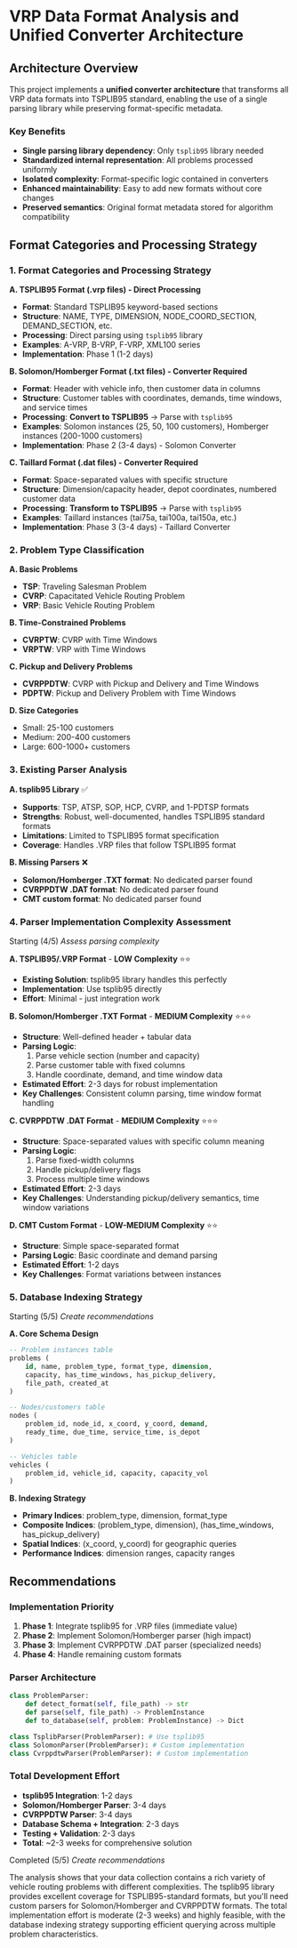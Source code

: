 
# VRP Data Format Analysis and Unified Converter Architecture

## Architecture Overview

This project implements a **unified converter architecture** that transforms all VRP data formats into TSPLIB95 standard, enabling the use of a single parsing library while preserving format-specific metadata.

### Key Benefits

- **Single parsing library dependency**: Only `tsplib95` library needed
- **Standardized internal representation**: All problems processed uniformly  
- **Isolated complexity**: Format-specific logic contained in converters
- **Enhanced maintainability**: Easy to add new formats without core changes
- **Preserved semantics**: Original format metadata stored for algorithm compatibility

## Format Categories and Processing Strategy

### 1. **Format Categories and Processing Strategy**

**A. TSPLIB95 Format (.vrp files) - Direct Processing**

- **Format**: Standard TSPLIB95 keyword-based sections
- **Structure**: NAME, TYPE, DIMENSION, NODE_COORD_SECTION, DEMAND_SECTION, etc.
- **Processing**: Direct parsing using `tsplib95` library
- **Examples**: A-VRP, B-VRP, F-VRP, XML100 series
- **Implementation**: Phase 1 (1-2 days)

**B. Solomon/Homberger Format (.txt files) - Converter Required**

- **Format**: Header with vehicle info, then customer data in columns
- **Structure**: Customer tables with coordinates, demands, time windows, and service times
- **Processing**: **Convert to TSPLIB95** → Parse with `tsplib95`
- **Examples**: Solomon instances (25, 50, 100 customers), Homberger instances (200-1000 customers)
- **Implementation**: Phase 2 (3-4 days) - Solomon Converter

**C. Taillard Format (.dat files) - Converter Required**

- **Format**: Space-separated values with specific structure
- **Structure**: Dimension/capacity header, depot coordinates, numbered customer data
- **Processing**: **Transform to TSPLIB95** → Parse with `tsplib95`
- **Examples**: Taillard instances (tai75a, tai100a, tai150a, etc.)
- **Implementation**: Phase 3 (3-4 days) - Taillard Converter

### 2. **Problem Type Classification**

**A. Basic Problems**

- **TSP**: Traveling Salesman Problem
- **CVRP**: Capacitated Vehicle Routing Problem
- **VRP**: Basic Vehicle Routing Problem

**B. Time-Constrained Problems**

- **CVRPTW**: CVRP with Time Windows
- **VRPTW**: VRP with Time Windows

**C. Pickup and Delivery Problems**

- **CVRPPDTW**: CVRP with Pickup and Delivery and Time Windows
- **PDPTW**: Pickup and Delivery Problem with Time Windows

**D. Size Categories**

- Small: 25-100 customers
- Medium: 200-400 customers  
- Large: 600-1000+ customers

### 3. **Existing Parser Analysis**

**A. tsplib95 Library** ✅

- **Supports**: TSP, ATSP, SOP, HCP, CVRP, and 1-PDTSP formats
- **Strengths**: Robust, well-documented, handles TSPLIB95 standard formats
- **Limitations**: Limited to TSPLIB95 format specification
- **Coverage**: Handles .VRP files that follow TSPLIB95 format

**B. Missing Parsers** ❌

- **Solomon/Homberger .TXT format**: No dedicated parser found
- **CVRPPDTW .DAT format**: No dedicated parser found
- **CMT custom format**: No dedicated parser found

### 4. **Parser Implementation Complexity Assessment**

Starting (4/5) *Assess parsing complexity*

**A. TSPLIB95/.VRP Format** - **LOW Complexity** ⭐⭐

- **Existing Solution**: tsplib95 library handles this perfectly
- **Implementation**: Use tsplib95 directly
- **Effort**: Minimal - just integration work

**B. Solomon/Homberger .TXT Format** - **MEDIUM Complexity** ⭐⭐⭐

- **Structure**: Well-defined header + tabular data
- **Parsing Logic**:
  1. Parse vehicle section (number and capacity)
  2. Parse customer table with fixed columns
  3. Handle coordinate, demand, and time window data
- **Estimated Effort**: 2-3 days for robust implementation
- **Key Challenges**: Consistent column parsing, time window format handling

**C. CVRPPDTW .DAT Format** - **MEDIUM Complexity** ⭐⭐⭐

- **Structure**: Space-separated values with specific column meaning
- **Parsing Logic**:
  1. Parse fixed-width columns
  2. Handle pickup/delivery flags
  3. Process multiple time windows
- **Estimated Effort**: 2-3 days
- **Key Challenges**: Understanding pickup/delivery semantics, time window variations

**D. CMT Custom Format** - **LOW-MEDIUM Complexity** ⭐⭐

- **Structure**: Simple space-separated format
- **Parsing Logic**: Basic coordinate and demand parsing
- **Estimated Effort**: 1-2 days
- **Key Challenges**: Format variations between instances

### 5. **Database Indexing Strategy**

Starting (5/5) *Create recommendations*

**A. Core Schema Design**

```sql
-- Problem instances table
problems (
    id, name, problem_type, format_type, dimension, 
    capacity, has_time_windows, has_pickup_delivery,
    file_path, created_at
)

-- Nodes/customers table  
nodes (
    problem_id, node_id, x_coord, y_coord, demand,
    ready_time, due_time, service_time, is_depot
)

-- Vehicles table
vehicles (
    problem_id, vehicle_id, capacity, capacity_vol
)
```

**B. Indexing Strategy**

- **Primary Indices**: problem_type, dimension, format_type
- **Composite Indices**: (problem_type, dimension), (has_time_windows, has_pickup_delivery)
- **Spatial Indices**: (x_coord, y_coord) for geographic queries
- **Performance Indices**: dimension ranges, capacity ranges

## **Recommendations**

### **Implementation Priority**

1. **Phase 1**: Integrate tsplib95 for .VRP files (immediate value)
2. **Phase 2**: Implement Solomon/Homberger parser (high impact)
3. **Phase 3**: Implement CVRPPDTW .DAT parser (specialized needs)
4. **Phase 4**: Handle remaining custom formats

### **Parser Architecture**

```python
class ProblemParser:
    def detect_format(self, file_path) -> str
    def parse(self, file_path) -> ProblemInstance
    def to_database(self, problem: ProblemInstance) -> Dict

class TsplibParser(ProblemParser): # Use tsplib95
class SolomonParser(ProblemParser): # Custom implementation  
class CvrppdtwParser(ProblemParser): # Custom implementation
```

### **Total Development Effort**

- **tsplib95 Integration**: 1-2 days
- **Solomon/Homberger Parser**: 3-4 days  
- **CVRPPDTW Parser**: 3-4 days
- **Database Schema + Integration**: 2-3 days
- **Testing + Validation**: 2-3 days
- **Total**: ~2-3 weeks for comprehensive solution

Completed (5/5) *Create recommendations*

The analysis shows that your data collection contains a rich variety of vehicle routing problems with different complexities. The tsplib95 library provides excellent coverage for TSPLIB95-standard formats, but you'll need custom parsers for Solomon/Homberger and CVRPPDTW formats. The total implementation effort is moderate (2-3 weeks) and highly feasible, with the database indexing strategy supporting efficient querying across multiple problem characteristics.
